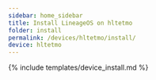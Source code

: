 ```yaml
---
sidebar: home_sidebar
title: Install LineageOS on hltetmo
folder: install
permalink: /devices/hltetmo/install/
device: hltetmo
---
```

{% include templates/device_install.md %}
